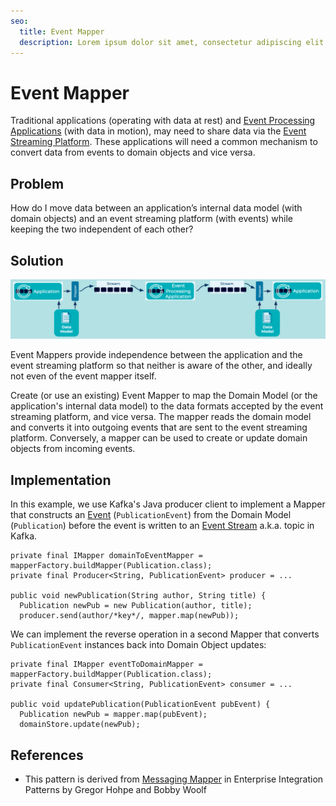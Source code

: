 ```yaml
---
seo:
  title: Event Mapper
  description: Lorem ipsum dolor sit amet, consectetur adipiscing elit. Donec rhoncus aliquet consequat. Morbi nec lorem eget mauris posuere consequat in vel sem. Nunc ut malesuada est, fermentum tristique velit. In in odio dui. Nunc sed iaculis mauris. Donec purus tellus, fringilla nec tempor et, tristique sit amet nulla. In pharetra ligula orci, eget mattis odio luctus eu. Praesent porttitor pretium dolor, ut facilisis tortor dignissim vitae.
---
```


# Event Mapper
Traditional applications (operating with data at rest) and [Event Processing Applications](event-processing-application.md) (with data in motion), may need to share data via the [Event Streaming Platform](../event-stream/event-streaming-platform.md). These applications will need a common mechanism to convert data from events to domain objects and vice versa.

## Problem
How do I move data between an application’s internal data model (with domain objects) and an event streaming platform (with events) while keeping the two independent of each other?

## Solution
![event-mapper](../img/event-mapper.png)

Event Mappers provide independence between the application and the event streaming platform so that neither is aware of the other, and ideally not even of the event mapper itself.

Create (or use an existing) Event Mapper to map the Domain Model (or the application's internal data model) to the data formats accepted by the event streaming platform, and vice versa. The mapper reads the domain model and converts it into outgoing events that are sent to the event streaming platform. Conversely, a mapper can be used to create or update domain objects from incoming events.

## Implementation
In this example, we use Kafka's Java producer client to implement a Mapper that constructs an [Event](../event/event.md) (`PublicationEvent`) from the Domain Model (`Publication`) before the event is written to an [Event Stream](../event-stream/event-stream.md) a.k.a. topic in Kafka.

```
private final IMapper domainToEventMapper = mapperFactory.buildMapper(Publication.class);
private final Producer<String, PublicationEvent> producer = ...

public void newPublication(String author, String title) {
  Publication newPub = new Publication(author, title);
  producer.send(author/*key*/, mapper.map(newPub));
```

We can implement the reverse operation in a second Mapper that converts `PublicationEvent` instances back into Domain Object updates:
```
private final IMapper eventToDomainMapper = mapperFactory.buildMapper(Publication.class);
private final Consumer<String, PublicationEvent> consumer = ...

public void updatePublication(PublicationEvent pubEvent) {
  Publication newPub = mapper.map(pubEvent);
  domainStore.update(newPub);
```

## References
* This pattern is derived from [Messaging Mapper](https://www.enterpriseintegrationpatterns.com/patterns/messaging/MessagingMapper.html) in Enterprise Integration Patterns by Gregor Hohpe and Bobby Woolf
